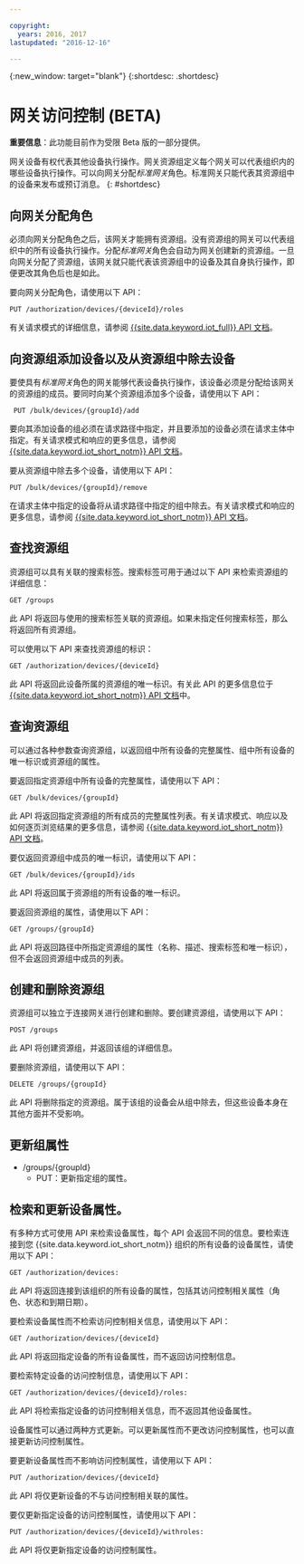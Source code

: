 ```yaml
---

copyright:
  years: 2016, 2017
lastupdated: "2016-12-16"

---
```


{:new_window: target="blank"}
{:shortdesc: .shortdesc}

# 网关访问控制 (BETA)

**重要信息**：此功能目前作为受限 Beta 版的一部分提供。

网关设备有权代表其他设备执行操作。网关资源组定义每个网关可以代表组织内的哪些设备执行操作。可以向网关分配*标准网关*角色。标准网关只能代表其资源组中的设备来发布或预订消息。
{: #shortdesc}


## 向网关分配角色

必须向网关分配角色之后，该网关才能拥有资源组。没有资源组的网关可以代表组织中的所有设备执行操作。分配*标准网关*角色会自动为网关创建新的资源组。一旦向网关分配了资源组，该网关就只能代表该资源组中的设备及其自身执行操作，即便更改其角色后也是如此。

要向网关分配角色，请使用以下 API：

```
PUT /authorization/devices/{deviceId}/roles
```

有关请求模式的详细信息，请参阅 [{{site.data.keyword.iot_full}} API 文档](https://docs.internetofthings.ibmcloud.com/swagger/limited-gateway.html#!/Limited_Gateway/put_authorization_devices_deviceId_roles)。

## 向资源组添加设备以及从资源组中除去设备

要使具有*标准网关*角色的网关能够代表设备执行操作，该设备必须是分配给该网关的资源组的成员。要同时向某个资源组添加多个设备，请使用以下 API：

```
 PUT /bulk/devices/{groupId}/add
```

要向其添加设备的组必须在请求路径中指定，并且要添加的设备必须在请求主体中指定。有关请求模式和响应的更多信息，请参阅 [{{site.data.keyword.iot_short_notm}} API 文档](https://docs.internetofthings.ibmcloud.com/swagger/limited-gateway.html#!/Limited_Gateway/put_bulk_devices_groupId_add)。

要从资源组中除去多个设备，请使用以下 API：

```
PUT /bulk/devices/{groupId}/remove
```

在请求主体中指定的设备将从请求路径中指定的组中除去。有关请求模式和响应的更多信息，请参阅 [{{site.data.keyword.iot_short_notm}} API 文档](https://docs.internetofthings.ibmcloud.com/swagger/limited-gateway.html#!/Limited_Gateway/put_bulk_devices_groupId_remove)。

## 查找资源组

资源组可以具有关联的搜索标签。搜索标签可用于通过以下 API 来检索资源组的详细信息：

```
GET /groups
```

此 API 将返回与使用的搜索标签关联的资源组。如果未指定任何搜索标签，那么将返回所有资源组。<!-- For more information about the request schema, response, and how to page through results, see the [{{site.data.keyword.iot_short_notm}} API documentation](LINK TO CORRECT API). -->

可以使用以下 API 来查找资源组的标识：

```
GET /authorization/devices/{deviceId}
```

此 API 将返回此设备所属的资源组的唯一标识。有关此 API 的更多信息位于 [{{site.data.keyword.iot_short_notm}} API 文档](https://docs.internetofthings.ibmcloud.com/swagger/limited-gateway.html#!/Limited_Gateway/get_authorization_devices_deviceId)中。

## 查询资源组

可以通过各种参数查询资源组，以返回组中所有设备的完整属性、组中所有设备的唯一标识或资源组的属性。

要返回指定资源组中所有设备的完整属性，请使用以下 API：

```
GET /bulk/devices/{groupId}
```

此 API 将返回指定资源组的所有成员的完整属性列表。有关请求模式、响应以及如何逐页浏览结果的更多信息，请参阅 [{{site.data.keyword.iot_short_notm}} API 文档](https://docs.internetofthings.ibmcloud.com/swagger/limited-gateway.html#!/Limited_Gateway/get_bulk_devices_groupId)。

要仅返回资源组中成员的唯一标识，请使用以下 API：

```
GET /bulk/devices/{groupId}/ids
```

此 API 将返回属于资源组的所有设备的唯一标识。<!-- For more information on the request schema and responses, see the [{{site.data.keyword.iot_short_notm}} API documentation](LINK TO CORRECT API). -->

要返回资源组的属性，请使用以下 API：

```
GET /groups/{groupId}
```

此 API 将返回路径中所指定资源组的属性（名称、描述、搜索标签和唯一标识），但不会返回资源组中成员的列表。<!-- For more information on the request schema and responses, see the [{{site.data.keyword.iot_short_notm}} API documentation](LINK TO CORRECT API). -->

## 创建和删除资源组

资源组可以独立于连接网关进行创建和删除。要创建资源组，请使用以下 API：

```
POST /groups
```

此 API 将创建资源组，并返回该组的详细信息。<!-- For details on the request schema and the responses, see the [{{site.data.keyword.iot_short_notm}} API documentation](LINK TO CORRECT API). -->

要删除资源组，请使用以下 API：

```
DELETE /groups/{groupId}
```

此 API 将删除指定的资源组。属于该组的设备会从组中除去，但这些设备本身在其他方面并不受影响。<!-- For more information, see the [{{site.data.keyword.iot_short_notm}} API documentation](LINK TO CORRECT API). -->

## 更新组属性



  - /groups/{groupId}
    - PUT：更新指定组的属性。

## 检索和更新设备属性。

有多种方式可使用 API 来检索设备属性，每个 API 会返回不同的信息。要检索连接到您 {{site.data.keyword.iot_short_notm}} 组织的所有设备的设备属性，请使用以下 API：

```
GET /authorization/devices:

```

此 API 将返回连接到该组织的所有设备的属性，包括其访问控制相关属性（角色、状态和到期日期）。<!-- For more information on responses and how to page through results, see the [{{site.data.keyword.iot_short_notm}} API documentation](LINK TO CORRECT API). -->

要检索设备属性而不检索访问控制相关信息，请使用以下 API：

```
GET /authorization/devices/{deviceId}
```

此 API 将返回指定设备的所有设备属性，而不返回访问控制信息。<!-- For more information, see the [{{site.data.keyword.iot_short_notm}} device model documentation](LINK TO DEVICE MODEL) and [API documentation](LINK TO CORRECT API). -->

要检索特定设备的访问控制信息，请使用以下 API：

```
GET /authorization/devices/{deviceId}/roles:
```

此 API 将检索指定设备的访问控制相关信息，而不返回其他设备属性。<!-- For more information on the request schema and responses, see the [{{site.data.keyword.iot_short_notm}} API documentation](LINK TO CORRECT API). -->

设备属性可以通过两种方式更新。可以更新属性而不更改访问控制属性，也可以直接更新访问控制属性。

要更新设备属性而不影响访问控制属性，请使用以下 API：

```
PUT /authorization/devices/{deviceId}
```

此 API 将仅更新设备的不与访问控制相关联的属性。<!-- For more information on request schema, see the [{{site.data.keyword.iot_short_notm}} API documentation](LINK TO CORRECT API). -->

要仅更新指定设备的访问控制属性，请使用以下 API：

```
PUT /authorization/devices/{deviceId}/withroles:
```

此 API 将仅更新指定设备的访问控制属性。<!-- For more information on the request schema, see the [{{site.data.keyword.iot_short_notm}} API documentation](LINK TO CORRECT API). -->
